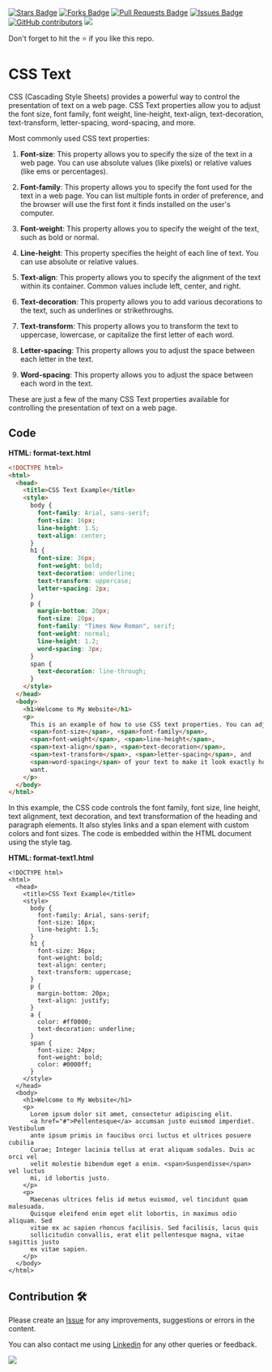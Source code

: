<a href="https://github.com/drshahizan/learn-php/stargazers"><img src="https://img.shields.io/github/stars/drshahizan/learn-php" alt="Stars Badge"/></a>
<a href="https://github.com/drshahizan/learn-php/network/members"><img src="https://img.shields.io/github/forks/drshahizan/learn-php" alt="Forks Badge"/></a>
<a href="https://github.com/drshahizan/learn-php/pulls"><img src="https://img.shields.io/github/issues-pr/drshahizan/learn-php" alt="Pull Requests Badge"/></a>
<a href="https://github.com/drshahizan/learn-php/issues"><img src="https://img.shields.io/github/issues/drshahizan/learn-php" alt="Issues Badge"/></a>
<a href="https://github.com/drshahizan/learn-php/graphs/contributors"><img alt="GitHub contributors" src="https://img.shields.io/github/contributors/drshahizan/learn-php?color=2b9348"></a>
![](https://visitor-badge.glitch.me/badge?page_id=drshahizan/learn-php)

Don't forget to hit the :star: if you like this repo.

# CSS Text
CSS (Cascading Style Sheets) provides a powerful way to control the presentation of text on a web page. CSS Text properties allow you to adjust the font size, font family, font weight, line-height, text-align, text-decoration, text-transform, letter-spacing, word-spacing, and more.

Most commonly used CSS text properties:

1. **Font-size**: This property allows you to specify the size of the text in a web page. You can use absolute values (like pixels) or relative values (like ems or percentages).

2. **Font-family**: This property allows you to specify the font used for the text in a web page. You can list multiple fonts in order of preference, and the browser will use the first font it finds installed on the user's computer.

3. **Font-weight**: This property allows you to specify the weight of the text, such as bold or normal.

4. **Line-height**: This property specifies the height of each line of text. You can use absolute or relative values.

5. **Text-align**: This property allows you to specify the alignment of the text within its container. Common values include left, center, and right.

6. **Text-decoration**: This property allows you to add various decorations to the text, such as underlines or strikethroughs.

7. **Text-transform**: This property allows you to transform the text to uppercase, lowercase, or capitalize the first letter of each word.

8. **Letter-spacing**: This property allows you to adjust the space between each letter in the text.

9. **Word-spacing**: This property allows you to adjust the space between each word in the text.

These are just a few of the many CSS Text properties available for controlling the presentation of text on a web page.

## Code

**HTML: format-text.html**

```html
<!DOCTYPE html>
<html>
  <head>
    <title>CSS Text Example</title>
    <style>
      body {
        font-family: Arial, sans-serif;
        font-size: 16px;
        line-height: 1.5;
        text-align: center;
      }
      h1 {
        font-size: 36px;
        font-weight: bold;
        text-decoration: underline;
        text-transform: uppercase;
        letter-spacing: 2px;
      }
      p {
        margin-bottom: 20px;
        font-size: 20px;
        font-family: "Times New Roman", serif;
        font-weight: normal;
        line-height: 1.2;
        word-spacing: 3px;
      }
      span {
        text-decoration: line-through;
      }
    </style>
  </head>
  <body>
    <h1>Welcome to My Website</h1>
    <p>
      This is an example of how to use CSS text properties. You can adjust the
      <span>font-size</span>, <span>font-family</span>,
      <span>font-weight</span>, <span>line-height</span>,
      <span>text-align</span>, <span>text-decoration</span>,
      <span>text-transform</span>, <span>letter-spacing</span>, and
      <span>word-spacing</span> of your text to make it look exactly how you
      want.
    </p>
  </body>
</html>
```

In this example, the CSS code controls the font family, font size, line height, text alignment, text decoration, and text transformation of the heading and paragraph elements. It also styles links and a span element with custom colors and font sizes. The code is embedded within the HTML document using the style tag.


**HTML: format-text1.html**
```
<!DOCTYPE html>
<html>
  <head>
    <title>CSS Text Example</title>
    <style>
      body {
        font-family: Arial, sans-serif;
        font-size: 16px;
        line-height: 1.5;
      }
      h1 {
        font-size: 36px;
        font-weight: bold;
        text-align: center;
        text-transform: uppercase;
      }
      p {
        margin-bottom: 20px;
        text-align: justify;
      }
      a {
        color: #ff0000;
        text-decoration: underline;
      }
      span {
        font-size: 24px;
        font-weight: bold;
        color: #0000ff;
      }
    </style>
  </head>
  <body>
    <h1>Welcome to My Website</h1>
    <p>
      Lorem ipsum dolor sit amet, consectetur adipiscing elit.
      <a href="#">Pellentesque</a> accumsan justo euismod imperdiet. Vestibulum
      ante ipsum primis in faucibus orci luctus et ultrices posuere cubilia
      Curae; Integer lacinia tellus at erat aliquam sodales. Duis ac orci vel
      velit molestie bibendum eget a enim. <span>Suspendisse</span> vel luctus
      mi, id lobortis justo.
    </p>
    <p>
      Maecenas ultrices felis id metus euismod, vel tincidunt quam malesuada.
      Quisque eleifend enim eget elit lobortis, in maximus odio aliquam. Sed
      vitae ex ac sapien rhoncus facilisis. Sed facilisis, lacus quis
      sollicitudin convallis, erat elit pellentesque magna, vitae sagittis justo
      ex vitae sapien.
    </p>
  </body>
</html>
```


## Contribution 🛠️
Please create an [Issue](https://github.com/drshahizan/learn-php/issues) for any improvements, suggestions or errors in the content.

You can also contact me using [Linkedin](https://www.linkedin.com/in/drshahizan/) for any other queries or feedback.

![](https://visitor-badge.glitch.me/badge?page_id=drshahizan)
